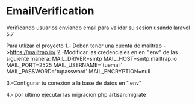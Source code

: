 # EmailVerification
Verificando usuarios enviando email para validar su sesion usando laravel 5.7


Para utlizar el proyecto
1.- Deben tener una cuenta de mailtrap ->https://mailtrap.io/
2.-Modificar las credenciales en en ".env" de las siguiente manera:
MAIL_DRIVER=smtp
MAIL_HOST=smtp.mailtrap.io
MAIL_PORT=2525
MAIL_USERNAME='tuemail'
MAIL_PASSWORD='tupassword'
MAIL_ENCRYPTION=null

3.-Configurar tu conexion a la base de datos en ".env"

4.- por ultimo ejecutar las migracion php artisan:migrate
